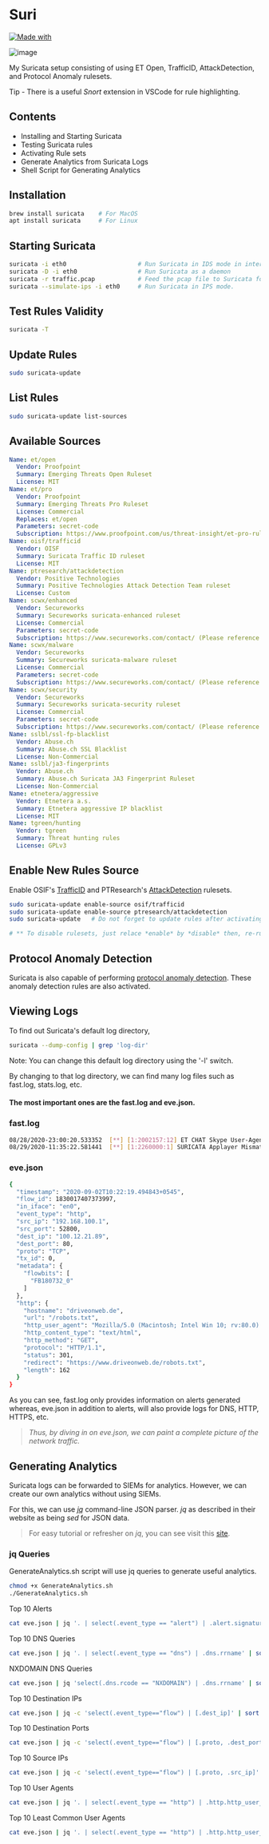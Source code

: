 # Suri
[![Made with](https://img.shields.io/static/v1?label=Suricata&message=5.0.3&color=orange)](https://www.suricata-ids.org)

![image](https://user-images.githubusercontent.com/61026070/92301448-cb5f5c00-ef83-11ea-98f9-b8829ff5b3dd.png)

My Suricata setup consisting of using ET Open, TrafficID, AttackDetection, and Protocol Anomaly rulesets.

Tip - There is a useful *Snort* extension in VSCode for rule highlighting.

## Contents

- Installing and Starting Suricata
- Testing Suricata rules
- Activating Rule sets
- Generate Analytics from Suricata Logs
- Shell Script for Generating Analytics

## Installation

```sh
brew install suricata    # For MacOS
apt install suricata     # For Linux
```

## Starting Suricata

```sh
suricata -i eth0                    # Run Suricata in IDS mode in interface eth0
suricata -D -i eth0                 # Run Suricata as a daemon
suricata -r traffic.pcap            # Feed the pcap file to Suricata for offline processing
suricata --simulate-ips -i eth0     # Run Suricata in IPS mode.
```

## Test Rules Validity

```sh
suricata -T
```

## Update Rules

```sh
sudo suricata-update 
```

## List Rules

```sh
sudo suricata-update list-sources
```

## Available Sources

```yaml
Name: et/open
  Vendor: Proofpoint
  Summary: Emerging Threats Open Ruleset
  License: MIT
Name: et/pro
  Vendor: Proofpoint
  Summary: Emerging Threats Pro Ruleset
  License: Commercial
  Replaces: et/open
  Parameters: secret-code
  Subscription: https://www.proofpoint.com/us/threat-insight/et-pro-ruleset
Name: oisf/trafficid
  Vendor: OISF
  Summary: Suricata Traffic ID ruleset
  License: MIT
Name: ptresearch/attackdetection
  Vendor: Positive Technologies
  Summary: Positive Technologies Attack Detection Team ruleset
  License: Custom
Name: scwx/enhanced
  Vendor: Secureworks
  Summary: Secureworks suricata-enhanced ruleset
  License: Commercial
  Parameters: secret-code
  Subscription: https://www.secureworks.com/contact/ (Please reference CTU Countermeasures)
Name: scwx/malware
  Vendor: Secureworks
  Summary: Secureworks suricata-malware ruleset
  License: Commercial
  Parameters: secret-code
  Subscription: https://www.secureworks.com/contact/ (Please reference CTU Countermeasures)
Name: scwx/security
  Vendor: Secureworks
  Summary: Secureworks suricata-security ruleset
  License: Commercial
  Parameters: secret-code
  Subscription: https://www.secureworks.com/contact/ (Please reference CTU Countermeasures)
Name: sslbl/ssl-fp-blacklist
  Vendor: Abuse.ch
  Summary: Abuse.ch SSL Blacklist
  License: Non-Commercial
Name: sslbl/ja3-fingerprints
  Vendor: Abuse.ch
  Summary: Abuse.ch Suricata JA3 Fingerprint Ruleset
  License: Non-Commercial
Name: etnetera/aggressive
  Vendor: Etnetera a.s.
  Summary: Etnetera aggressive IP blacklist
  License: MIT
Name: tgreen/hunting
  Vendor: tgreen
  Summary: Threat hunting rules
  License: GPLv3
```

## Enable New Rules Source

Enable OSIF's [TrafficID](https://github.com/OISF/suricata-trafficid/blob/master/rules/traffic-id.rules) and PTResearch's [AttackDetection](https://github.com/ptresearch/AttackDetection) rulesets.

```sh
sudo suricata-update enable-source osif/trafficid
sudo suricata-update enable-source ptresearch/attackdetection
sudo suricata-update   # Do not forget to update rules after activating source

# ** To disable rulesets, just relace *enable* by *disable* then, re-run the above steps. **
```

## Protocol Anomaly Detection

Suricata is also capable of performing [protocol anomaly detection](https://redmine.openinfosecfoundation.org/projects/suricata/wiki/Protocol_Anomalies_Detection).
These anomaly detection rules are also activated.

## Viewing Logs

To find out Suricata's default log directory,

```sh
suricata --dump-config | grep 'log-dir'
```
Note: You can change this default log directory using the '-l' switch.

By changing to that log directory, we can find many log files such as fast.log, stats.log, etc.

#### The most important ones are the **fast.log** and **eve.json**.

### fast.log

```sh
08/28/2020-23:00:20.533352  [**] [1:2002157:12] ET CHAT Skype User-Agent detected [**] [Classification: Potential Corporate Privacy Violation] [Priority: 1] {TCP} 192.168.1.106:62303 -> 113.107.4.52:80
08/29/2020-11:35:22.581441  [**] [1:2260000:1] SURICATA Applayer Mismatch protocol both directions [**] [Classification: Generic Protocol Command Decode] [Priority: 3] {TCP} 10.22.1.7:49181 -> 192.168.100.1:135
```

### eve.json

```sh
{
  "timestamp": "2020-09-02T10:22:19.494843+0545",
  "flow_id": 1830017407373997,
  "in_iface": "en0",
  "event_type": "http",
  "src_ip": "192.168.100.1",
  "src_port": 52800,
  "dest_ip": "100.12.21.89",
  "dest_port": 80,
  "proto": "TCP",
  "tx_id": 0,
  "metadata": {
    "flowbits": [
      "FB180732_0"
    ]
  },
  "http": {
    "hostname": "driveonweb.de",
    "url": "/robots.txt",
    "http_user_agent": "Mozilla/5.0 (Macintosh; Intel Win 10; rv:80.0) Gecko/20100101 Firefox/80.0",
    "http_content_type": "text/html",
    "http_method": "GET",
    "protocol": "HTTP/1.1",
    "status": 301,
    "redirect": "https://www.driveonweb.de/robots.txt",
    "length": 162
  }
}
```

As you can see, fast.log only provides information on alerts generated whereas, eve.json in addition to alerts, will also provide logs for DNS, HTTP, HTTPS, etc. 

> *Thus, by diving in on eve.json, we can paint a complete picture of the network traffic.*

## Generating Analytics

Suricata logs can be forwarded to SIEMs for analytics. However, we can create our own analytics without using SIEMs.

For this, we can use [*jq*](https://stedolan.github.io/jq/) command-line JSON parser. *jq* as described in their website as being *sed* for JSON data.

> For easy tutorial or refresher on *jq*, you can see visit this [site](https://programminghistorian.org/en/lessons/json-and-jq).

### jq Queries

GenerateAnalytics.sh script will use jq queries to generate useful analytics.

```sh
chmod +x GenerateAnalytics.sh
./GenerateAnalytics.sh
```

Top 10 Alerts

```sh
cat eve.json | jq '. | select(.event_type == "alert") | .alert.signature' | sort | uniq -c | sort -nr | head -10 | tr -d '"'
```
Top 10 DNS Queries

```sh
cat eve.json | jq '. | select(.event_type == "dns") | .dns.rrname' | sort | uniq -c | sort -nr | head -10 | tr -d '"'
```

NXDOMAIN DNS Queries

```sh
cat eve.json | jq 'select(.dns.rcode == "NXDOMAIN") | .dns.rrname' | sort | uniq -u | tr -d '"'
```

Top 10 Destination IPs

```sh
cat eve.json | jq -c 'select(.event_type=="flow") | [.dest_ip]' | sort | uniq -c | sort -nr | head -10 | tr -d '"[]'
```

Top 10 Destination Ports

```sh
cat eve.json | jq -c 'select(.event_type=="flow") | [.proto, .dest_port]' | sort | uniq -c | sort -nr | head -10 | tr -d '"[]'
```

Top 10 Source IPs

```sh
cat eve.json | jq -c 'select(.event_type=="flow") | [.proto, .src_ip]' | sort | uniq -c | sort -nr | head -10 | tr -d '"[]'
```

Top 10 User Agents

```sh
cat eve.json | jq '. | select(.event_type == "http") | .http.http_user_agent' | sort | uniq -u | sort -nr | head -10 | tr -d '"'
```

Top 10 Least Common User Agents

```sh
cat eve.json | jq '. | select(.event_type == "http") | .http.http_user_agent' | sort | uniq -u | sort -nr | tail -10 | tr -d '"'
```
